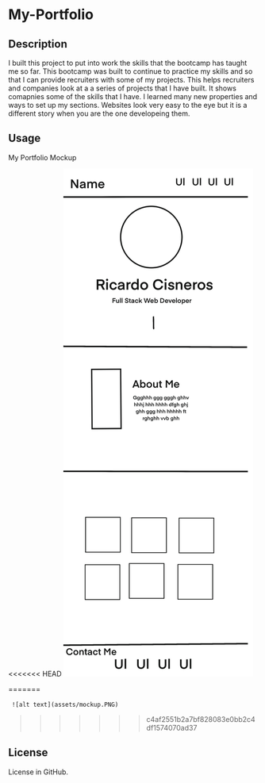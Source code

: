 # My-Portfolio


## Description



I built this project to put into work the skills that the bootcamp has taught me so far. This bootcamp was built to continue to practice my skills and so that I can provide recruiters with some of my projects. This helps recruiters and companies look at a a series of projects that I have built. It shows comapnies some of the skills that I have. I learned many new properties and ways to set up my sections. Websites look very easy to the eye but it is a different story when you are the one developeing them.








## Usage

My Portfolio Mockup


<<<<<<< HEAD
<img src="assets/mockup.PNG">
    
=======
    
     ![alt text](assets/mockup.PNG)
>>>>>>> c4af2551b2a7bf828083e0bb2c4df1574070ad37
    




## License
License in GitHub.


